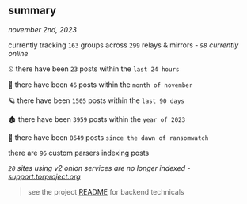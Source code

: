 
## summary
_november 2nd, 2023_

currently tracking `163` groups across `299` relays & mirrors - _`98` currently online_

⏲ there have been `23` posts within the `last 24 hours`

🦈 there have been `46` posts within the `month of november`

🪐 there have been `1505` posts within the `last 90 days`

🏚 there have been `3959` posts within the `year of 2023`

🦕 there have been `8649` posts `since the dawn of ransomwatch`

there are `96` custom parsers indexing posts

_`20` sites using v2 onion services are no longer indexed - [support.torproject.org](https://support.torproject.org/onionservices/v2-deprecation/)_

> see the project [README](https://github.com/joshhighet/ransomwatch#ransomwatch--) for backend technicals
